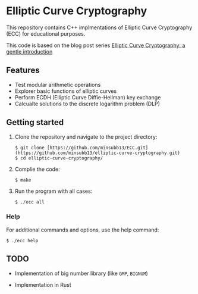 # Elliptic Curve Cryptography

This repository contains C++ implmentations of Elliptic Curve Cryptography (ECC) for educational purposes.

This code is based on the blog post series [Elliptic Curve Cryptography: a gentle introduction](http://andrea.corbellini.name/2015/05/17/elliptic-curve-cryptography-a-gentle-introduction/)

## Features
- Test modular arithmetic operations
- Explorer basic functions of elliptic curves
- Perform ECDH (Elliptic Curve Diffie-Hellman) key exchange
- Calcualte solutions to the discrete logarithm problem (DLP)

## Getting started

1. Clone the repository and navigate to the project directory:
   ```
   $ git clone [https://github.com/minsubb13/ECC.git](https://github.com/minsubb13/elliptic-curve-cryptography.git)
   $ cd elliptic-curve-cryptography/
   ```

2. Complie the code:
    
    ```
    $ make
    ```

3. Run the program with all cases:

    ```
    $ ./ecc all
    ```

### Help
For additional commands and options, use the help command:
```
$ ./ecc help
```



## TODO

- Implementation of big number library (like `GMP`, `BIGNUM`)

- Implementation in Rust
